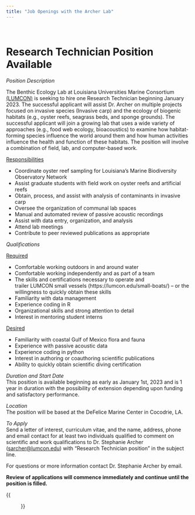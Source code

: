 ```yaml
---
title: "Job Openings with the Archer Lab"
---
```

  
  
<p>&nbsp;</p>  

# **Research Technician Position Available** 

*Position Description* 

The Benthic Ecology Lab at Louisiana Universities Marine Consortium [(LUMCON)](https://lumcon.edu/) is seeking to hire one Research Technician beginning January 2023. The successful applicant will assist Dr. Archer on multiple projects focused on invasive species (Invasive carp) and the ecology of biogenic habitats (e.g., oyster reefs, seagrass beds, and sponge grounds). The successful applicant will join a growing lab that uses a wide variety of approaches (e.g., food web ecology, bioacoustics) to examine how habitat-forming species influence the world around them and how human activities influence the health and function of these habitats. The position will involve a combination of field, lab, and computer-based work. 

<u> Responsibilities </u>
<ul>
  <li> Coordinate oyster reef sampling for Louisiana’s Marine Biodiversity Observatory Network </li>
  <li> Assist graduate students with field work on oyster reefs and artificial reefs </li>
  <li> Obtain, process, and assist with analysis of contaminants in invasive carp </li>
  <li> Oversee the organization of communal lab spaces </li>
  <li> Manual and automated review of passive acoustic recordings </li>
  <li> Assist with data entry, organization, and analysis</li>
  <li> Attend lab meetings </li>
  <li> Contribute to peer reviewed publications as appropriate </li>
</ul>

*Qualifications*  

<u>Required </u>
<ul>
  <li> Comfortable working outdoors in and around water </li>
  <li> Comfortable working independently and as part of a team</li>
  <li> The skills and certifications necessary to operate and</li> trailer LUMCON small vessels (https://lumcon.edu/small-boats/) – or the willingness to quickly obtain these skills</li>
  <li> Familiarity with data management</li>
  <li> Experience coding in R</li>
  <li> Organizational skills and strong attention to detail</li>
  <li> Interest in mentoring student interns</li>
</ul>  
  
<u>Desired </u>
<ul>  
  <li> Familiarity with coastal Gulf of Mexico flora and fauna</li>
  <li> Experience with passive acoustic data</li>
  <li> Experience coding in python </li>
  <li> Interest in authoring or coauthoring scientific publications</li>
  <li> Ability to quickly obtain scientific diving certification</li>
</ul>  

*Duration and Start Date*  
This position is available beginning as early as January 1st, 2023 and is 1 year in duration with the possibility of extension depending upon funding and satisfactory performance.

*Location*  
The position will be based at the DeFelice Marine Center in Cocodrie, LA.  

*To Apply*  
Send a letter of interest, curriculum vitae, and the name, address, phone and email contact for at least two individuals qualified to comment on scientific and work qualifications to Dr. Stephanie Archer (sarcher@lumcon.edu) with “Research Technician position” in the subject line.   

For questions or more information contact Dr. Stephanie Archer by email.  

**Review of applications will commence immediately and continue until the position is filled.**  

{{<figure src="/images/summer22group2.jpg" width="1000" align="float:center">}}